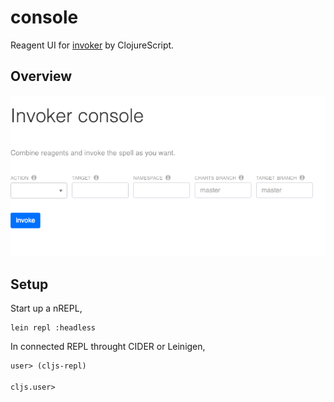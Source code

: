 # console

Reagent UI for [invoker](https://github.com/zlosure/invoker) by ClojureScript.

## Overview

![console-overview](resources/console-overview.png)

## Setup

Start up a nREPL,
``` shell
lein repl :headless
```

In connected REPL throught CIDER or Leinigen,

``` clojure
user> (cljs-repl)

cljs.user>
```

